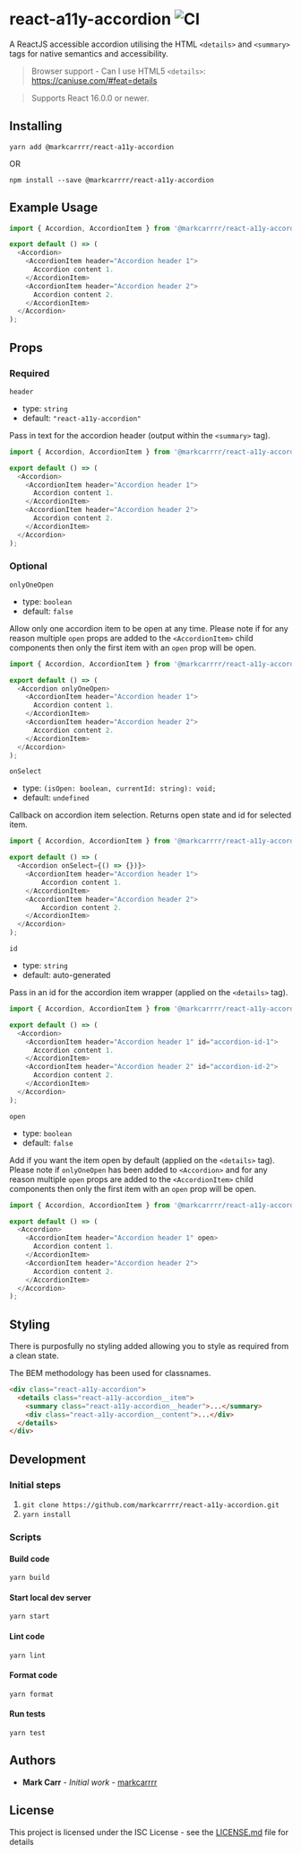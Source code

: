 # react-a11y-accordion ![CI](https://github.com/markcarrrr/react-a11y-accordion/workflows/CI/badge.svg)

A ReactJS accessible accordion utilising the HTML `<details>` and `<summary>` tags for native semantics and accessibility.

> Browser support - Can I use HTML5 `<details>`: https://caniuse.com/#feat=details

> Supports React 16.0.0 or newer.

## Installing

```
yarn add @markcarrrr/react-a11y-accordion
```

OR

```
npm install --save @markcarrrr/react-a11y-accordion
```

## Example Usage

```js
import { Accordion, AccordionItem } from '@markcarrrr/react-a11y-accordion';

export default () => (
  <Accordion>
    <AccordionItem header="Accordion header 1">
      Accordion content 1.
    </AccordionItem>
    <AccordionItem header="Accordion header 2">
      Accordion content 2.
    </AccordionItem>
  </Accordion>
);
```

## Props

### Required

`header`

- type: `string`
- default: `"react-a11y-accordion"`

Pass in text for the accordion header (output within the `<summary>` tag).

```js
import { Accordion, AccordionItem } from '@markcarrrr/react-a11y-accordion';

export default () => (
  <Accordion>
    <AccordionItem header="Accordion header 1">
      Accordion content 1.
    </AccordionItem>
    <AccordionItem header="Accordion header 2">
      Accordion content 2.
    </AccordionItem>
  </Accordion>
);
```

### Optional

`onlyOneOpen`

- type: `boolean`
- default: `false`

Allow only one accordion item to be open at any time. Please note if for any reason multiple `open` props are added to the `<AccordionItem>` child components then only the first item with an `open` prop will be open.

```js
import { Accordion, AccordionItem } from '@markcarrrr/react-a11y-accordion';

export default () => (
  <Accordion onlyOneOpen>
    <AccordionItem header="Accordion header 1">
      Accordion content 1.
    </AccordionItem>
    <AccordionItem header="Accordion header 2">
      Accordion content 2.
    </AccordionItem>
  </Accordion>
);
```

`onSelect`

- type: `(isOpen: boolean, currentId: string): void;`
- default: `undefined`

Callback on accordion item selection. Returns open state and id for selected item.

```js
import { Accordion, AccordionItem } from '@markcarrrr/react-a11y-accordion';

export default () => (
  <Accordion onSelect={() => {})}>
    <AccordionItem header="Accordion header 1">
        Accordion content 1.
    </AccordionItem>
    <AccordionItem header="Accordion header 2">
        Accordion content 2.
    </AccordionItem>
  </Accordion>
);
```

`id`

- type: `string`
- default: auto-generated

Pass in an id for the accordion item wrapper (applied on the `<details>` tag).

```js
import { Accordion, AccordionItem } from '@markcarrrr/react-a11y-accordion';

export default () => (
  <Accordion>
    <AccordionItem header="Accordion header 1" id="accordion-id-1">
      Accordion content 1.
    </AccordionItem>
    <AccordionItem header="Accordion header 2" id="accordion-id-2">
      Accordion content 2.
    </AccordionItem>
  </Accordion>
);
```

`open`

- type: `boolean`
- default: `false`

Add if you want the item open by default (applied on the `<details>` tag). Please note if `onlyOneOpen` has been added to `<Accordion>` and for any reason multiple `open` props are added to the `<AccordionItem>` child components then only the first item with an `open` prop will be open.

```js
import { Accordion, AccordionItem } from '@markcarrrr/react-a11y-accordion';

export default () => (
  <Accordion>
    <AccordionItem header="Accordion header 1" open>
      Accordion content 1.
    </AccordionItem>
    <AccordionItem header="Accordion header 2">
      Accordion content 2.
    </AccordionItem>
  </Accordion>
);
```

## Styling

There is purposfully no styling added allowing you to style as required from a clean state.

The BEM methodology has been used for classnames.

```html
<div class="react-a11y-accordion">
  <details class="react-a11y-accordion__item">
    <summary class="react-a11y-accordion__header">...</summary>
    <div class="react-a11y-accordion__content">...</div>
  </details>
</div>
```

## Development

### Initial steps

1.  `git clone https://github.com/markcarrrr/react-a11y-accordion.git`
1.  `yarn install`

### Scripts

#### Build code

`yarn build`

#### Start local dev server

`yarn start`

#### Lint code

`yarn lint`

#### Format code

`yarn format`

#### Run tests

`yarn test`

## Authors

- **Mark Carr** - _Initial work_ - [markcarrrr](https://github.com/markcarrrr)

## License

This project is licensed under the ISC License - see the [LICENSE.md](LICENSE.md) file for details
